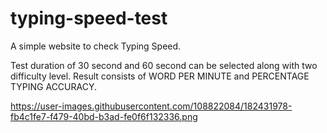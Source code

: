 # typing-speed-test
A simple website to check Typing Speed. 

Test duration of 30 second and 60 second can be selected along with two difficulty level.
Result consists of WORD PER  MINUTE and PERCENTAGE TYPING ACCURACY.


https://user-images.githubusercontent.com/108822084/182431978-fb4c1fe7-f479-40bd-b3ad-fe0f6f132336.png
